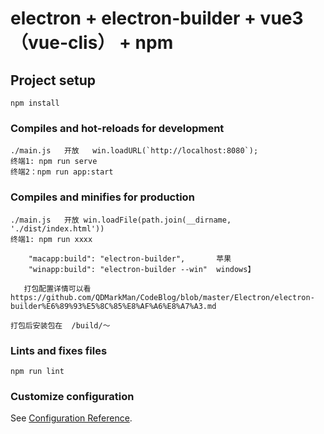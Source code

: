 # electron + electron-builder + vue3（vue-clis） + npm

## Project setup
```
npm install
```

### Compiles and hot-reloads for development

```
./main.js   开放   win.loadURL(`http://localhost:8080`);
终端1: npm run serve
终端2：npm run app:start
```

### Compiles and minifies for production
```
./main.js   开放 win.loadFile(path.join(__dirname, './dist/index.html'))
终端1: npm run xxxx

    "macapp:build": "electron-builder",       苹果
    "winapp:build": "electron-builder --win"  windows】

   打包配置详情可以看 https://github.com/QDMarkMan/CodeBlog/blob/master/Electron/electron-builder%E6%89%93%E5%8C%85%E8%AF%A6%E8%A7%A3.md

打包后安装包在  /build/～
```

### Lints and fixes files
```
npm run lint
```

### Customize configuration
See [Configuration Reference](https://cli.vuejs.org/config/).
